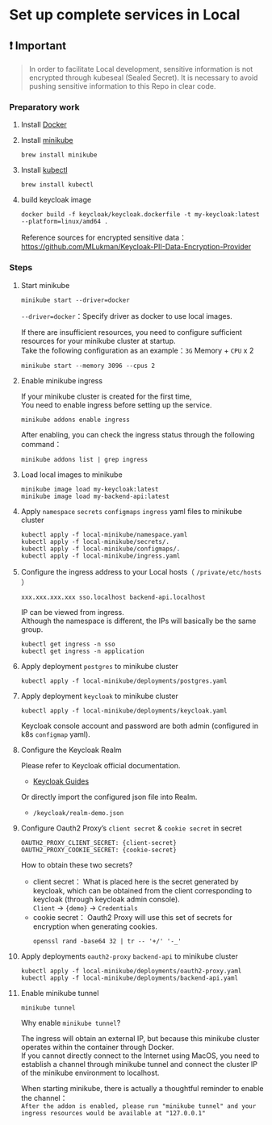 # Set up complete services in Local
## :exclamation: **Important**
> In order to facilitate Local development, sensitive information is not encrypted through kubeseal (Sealed Secret). It is necessary to avoid pushing sensitive information to this Repo in clear code.

### Preparatory work

1. Install [Docker](https://www.docker.com/)

2. Install [minikube](https://minikube.sigs.k8s.io/docs/start/?arch=%2Fmacos%2Farm64%2Fstable%2Fbinary+download)

    ```shell
    brew install minikube
    ```

3. Install [kubectl](https://kubernetes.io/zh-cn/docs/tasks/tools/install-kubectl-macos/#install-with-homebrew-on-macos)

    ```shell
    brew install kubectl
    ```

4. build keycloak image

    ```shell
    docker build -f keycloak/keycloak.dockerfile -t my-keycloak:latest --platform=linux/amd64 .
    ```

    Reference sources for encrypted sensitive data：https://github.com/MLukman/Keycloak-PII-Data-Encryption-Provider

### Steps

1. Start minikube

    ```shell
    minikube start --driver=docker
    ```

    `--driver=docker`：Specify driver as docker to use local images.
   
    If there are insufficient resources, you need to configure sufficient resources for your minikube cluster at startup.<br>
    Take the following configuration as an example：`3G` Memory + `CPU` x 2

    ```shell
    minikube start --memory 3096 --cpus 2
    ```

3. Enable minikube ingress

    If your minikube cluster is created for the first time,<br>You need to enable ingress before setting up the service.

    ```shell
    minikube addons enable ingress
    ```

    After enabling, you can check the ingress status through the following command：
    ```shell
    minikube addons list | grep ingress
    ```

4. Load local images to minikube

    ```shell
    minikube image load my-keycloak:latest
    minikube image load my-backend-api:latest
    ```

5. Apply `namespace` `secrets` `configmaps` `ingress` yaml files to minikube cluster

    ```shell
    kubectl apply -f local-minikube/namespace.yaml
    kubectl apply -f local-minikube/secrets/.
    kubectl apply -f local-minikube/configmaps/.
    kubectl apply -f local-minikube/ingress.yaml
    ```

6. Configure the ingress address to your Local hosts（ `/private/etc/hosts` ）

    ```shell
    xxx.xxx.xxx.xxx sso.localhost backend-api.localhost
    ```

    IP can be viewed from ingress.<br>Although the namespace is different, the IPs will basically be the same group.

    ```shell
    kubectl get ingress -n sso
    kubectl get ingress -n application
    ```

7. Apply deployment `postgres` to minikube cluster

    ```shell
    kubectl apply -f local-minikube/deployments/postgres.yaml

8. Apply deployment `keycloak` to minikube cluster

    ```shell
    kubectl apply -f local-minikube/deployments/keycloak.yaml
    ```

    Keycloak console account and password are both admin (configured in k8s `configmap` yaml).

9. Configure the Keycloak Realm

    Please refer to Keycloak official documentation.
    - [Keycloak Guides](https://www.keycloak.org/guides)

    Or directly import the configured json file into Realm.
    - `/keycloak/realm-demo.json`

10. Configure Oauth2 Proxy’s `client secret` & `cookie secret` in secret

    ```shell
    OAUTH2_PROXY_CLIENT_SECRET: {client-secret}
    OAUTH2_PROXY_COOKIE_SECRET: {cookie-secret}
    ```

    How to obtain these two secrets?
    - client secret：
        What is placed here is the secret generated by keycloak, which can be obtained from the client corresponding to keycloak (through keycloak admin console).<br>`Client` -> `{demo}` -> `Credentials`
    - cookie secret：
        Oauth2 Proxy will use this set of secrets for encryption when generating cookies.
        ```shell
        openssl rand -base64 32 | tr -- '+/' '-_'
        ```

10. Apply deployments `oauth2-proxy` `backend-api` to minikube cluster

    ```shell
    kubectl apply -f local-minikube/deployments/oauth2-proxy.yaml
    kubectl apply -f local-minikube/deployments/backend-api.yaml
    ```

11. Enable minikube tunnel

    ```shell
    minikube tunnel
    ```

    Why enable `minikube tunnel`?

    The ingress will obtain an external IP, but because this minikube cluster operates within the container through Docker.<br>If you cannot directly connect to the Internet using MacOS, you need to establish a channel through minikube tunnel and connect the cluster IP of the minikube environment to localhost.

    When starting minikube, there is actually a thoughtful reminder to enable the channel：<br>`After the addon is enabled, please run "minikube tunnel" and your ingress resources would be available at "127.0.0.1"`
